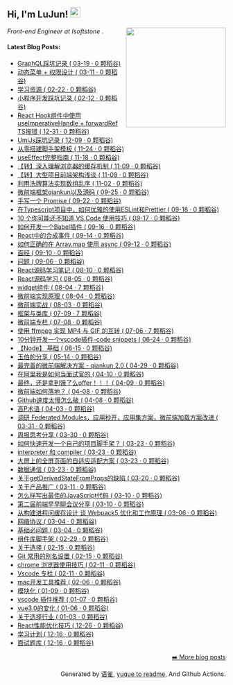 <h2>Hi, I'm LuJun! <img src="https://github.githubassets.com/images/mona-whisper.gif" height="24" /></h2>
<img align='right' src="https://media.giphy.com/media/836HiJc7pgzy8iNXCn/giphy.gif" width="230" />
<p><em>Front-end Engineer at Isoftstone . </em>

<h4> Latest Blog Posts: </h4>

  - [GraphQL踩坑记录 ( 03-19 · 0 颗稻谷)](https://yuque.com/lujun-agoqj/kb/pia4gi)
  - [动态菜单 + 权限设计 ( 03-11 · 0 颗稻谷)](https://yuque.com/lujun-agoqj/kb/yh4xcr)
  - [学习资源 ( 02-22 · 0 颗稻谷)](https://yuque.com/lujun-agoqj/kb/tib45e)
  - [小程序开发踩坑记录 ( 02-12 · 0 颗稻谷)](https://yuque.com/lujun-agoqj/kb/xamx57)
  - [React Hook组件中使用useImperativeHandle + forwardRef TS报错 ( 12-31 · 0 颗稻谷)](https://yuque.com/lujun-agoqj/kb/hl3r62)
  - [UmiJs踩坑记录 ( 12-09 · 0 颗稻谷)](https://yuque.com/lujun-agoqj/kb/qeyx4s)
  - [从零搭建脚手架模板 ( 11-24 · 0 颗稻谷)](https://yuque.com/lujun-agoqj/kb/lbuhwd)
  - [useEffect完整指南 ( 11-18 · 0 颗稻谷)](https://yuque.com/lujun-agoqj/kb/vrvokf)
  - [【转】深入理解浏览器的缓存机制 ( 11-09 · 0 颗稻谷)](https://yuque.com/lujun-agoqj/kb/ycrnha)
  - [【转】大型项目前端架构浅谈 ( 11-09 · 0 颗稻谷)](https://yuque.com/lujun-agoqj/kb/bwsgom)
  - [利用洗牌算法实现数组乱序 ( 11-02 · 0 颗稻谷)](https://yuque.com/lujun-agoqj/kb/cze73f)
  - [微前端框架qiankun以及源码 ( 09-25 · 0 颗稻谷)](https://yuque.com/lujun-agoqj/kb/xezg83)
  - [手写一个 Promise ( 09-22 · 0 颗稻谷)](https://yuque.com/lujun-agoqj/kb/tdxptv)
  - [在Typescript项目中，如何优雅的使用ESLint和Prettier ( 09-18 · 0 颗稻谷)](https://yuque.com/lujun-agoqj/kb/tze1vg)
  - [10 个你可能还不知道 VS Code 使用技巧 ( 09-17 · 0 颗稻谷)](https://yuque.com/lujun-agoqj/kb/cdf27s)
  - [如何开发一个Babel插件 ( 09-16 · 0 颗稻谷)](https://yuque.com/lujun-agoqj/kb/zi6o9f)
  - [React中的合成事件 ( 09-14 · 0 颗稻谷)](https://yuque.com/lujun-agoqj/kb/pa6cqf)
  - [如何正确的在 Array.map 使用 async ( 09-12 · 0 颗稻谷)](https://yuque.com/lujun-agoqj/kb/ddg0a6)
  - [面经 ( 09-10 · 0 颗稻谷)](https://yuque.com/lujun-agoqj/kb/ro0r3g)
  - [问题 ( 09-06 · 0 颗稻谷)](https://yuque.com/lujun-agoqj/kb/zal9i8)
  - [React源码学习笔记 ( 08-10 · 0 颗稻谷)](https://yuque.com/lujun-agoqj/kb/gq6z6b)
  - [React源码学习 ( 08-05 · 0 颗稻谷)](https://yuque.com/lujun-agoqj/kb/we96oc)
  - [widget组件 ( 08-04 · 7 颗稻谷)](https://yuque.com/lujun-agoqj/kb/sqnldv)
  - [微前端实现原理 ( 08-04 · 0 颗稻谷)](https://yuque.com/lujun-agoqj/kb/tm3svu)
  - [微前端实战 ( 08-03 · 0 颗稻谷)](https://yuque.com/lujun-agoqj/kb/kbf2de)
  - [框架与类库 ( 07-09 · 7 颗稻谷)](https://yuque.com/lujun-agoqj/kb/udkbbw)
  - [微前端专栏 ( 07-08 · 0 颗稻谷)](https://yuque.com/lujun-agoqj/kb/iz11kw)
  - [使用 ffmpeg 实现 MP4 与 GIF 的互转 ( 07-06 · 7 颗稻谷)](https://yuque.com/lujun-agoqj/kb/lxsvn0)
  - [10分钟开发一个vscode插件-code snippets ( 06-24 · 0 颗稻谷)](https://yuque.com/lujun-agoqj/kb/fxmxqk)
  - [【Node】 基础 ( 06-15 · 0 颗稻谷)](https://yuque.com/lujun-agoqj/kb/efu0b7)
  - [玉伯的分享 ( 05-14 · 0 颗稻谷)](https://yuque.com/lujun-agoqj/kb/xgvevq)
  - [最完善的微前端解决方案 - qiankun 2.0 ( 04-29 · 0 颗稻谷)](https://yuque.com/lujun-agoqj/kb/sb2bq3)
  - [在阿里我是如何当面试官的 ( 04-10 · 0 颗稻谷)](https://yuque.com/lujun-agoqj/kb/wiglaf)
  - [最终，还是拿到饿了么offer！！！ ( 04-09 · 0 颗稻谷)](https://yuque.com/lujun-agoqj/kb/gcxsgv)
  - [微前端如何落地？ ( 04-08 · 0 颗稻谷)](https://yuque.com/lujun-agoqj/kb/dysh1n)
  - [Github速度太慢怎么破 ( 04-08 · 0 颗稻谷)](https://yuque.com/lujun-agoqj/kb/esosb5)
  - [高P术语 ( 04-03 · 0 颗稻谷)](https://yuque.com/lujun-agoqj/kb/tzgf0r)
  - [调研 Federated Modules，应用秒开，应用集方案，微前端加载方案改进 ( 03-31 · 0 颗稻谷)](https://yuque.com/lujun-agoqj/kb/zo1o1x)
  - [周报思考分享 ( 03-30 · 0 颗稻谷)](https://yuque.com/lujun-agoqj/kb/aycm4d)
  - [如何快速开发一个自己的项目脚手架？ ( 03-23 · 0 颗稻谷)](https://yuque.com/lujun-agoqj/kb/yke5h8)
  - [interpreter 和 compiler ( 03-23 · 0 颗稻谷)](https://yuque.com/lujun-agoqj/kb/hwb26u)
  - [大屏上的全屏页面的自适应适配方案 ( 03-23 · 0 颗稻谷)](https://yuque.com/lujun-agoqj/kb/hx9lpl)
  - [数据通信 ( 03-23 · 0 颗稻谷)](https://yuque.com/lujun-agoqj/kb/ymzipt)
  - [关于getDerivedStateFromProps的缺陷 ( 03-20 · 0 颗稻谷)](https://yuque.com/lujun-agoqj/kb/zb8ru4)
  - [关于产品推广 ( 03-11 · 0 颗稻谷)](https://yuque.com/lujun-agoqj/kb/surr3y)
  - [怎么样写出最佳的JavaScript代码 ( 03-10 · 0 颗稻谷)](https://yuque.com/lujun-agoqj/kb/apz7kd)
  - [第二届前端早早聊会议分享 ( 03-10 · 0 颗稻谷)](https://yuque.com/lujun-agoqj/kb/oqfarb)
  - [从构建进程间缓存设计 谈 Webpack5 优化和工作原理 ( 03-06 · 0 颗稻谷)](https://yuque.com/lujun-agoqj/kb/vkhx5h)
  - [网络协议 ( 03-04 · 0 颗稻谷)](https://yuque.com/lujun-agoqj/kb/pvd3cb)
  - [基础必问题 ( 03-04 · 0 颗稻谷)](https://yuque.com/lujun-agoqj/kb/pdozrm)
  - [组件库脚手架 ( 02-29 · 0 颗稻谷)](https://yuque.com/lujun-agoqj/kb/zm3f5o)
  - [关于选择 ( 02-15 · 0 颗稻谷)](https://yuque.com/lujun-agoqj/kb/exfqsk)
  - [Git 常用的别名设置 ( 02-15 · 0 颗稻谷)](https://yuque.com/lujun-agoqj/kb/sgzcrn)
  - [chrome 浏览器使用技巧 ( 02-11 · 0 颗稻谷)](https://yuque.com/lujun-agoqj/kb/sfx9tw)
  - [Vscode 专栏 ( 02-11 · 0 颗稻谷)](https://yuque.com/lujun-agoqj/kb/cmhrik)
  - [mac开发工具推荐 ( 02-06 · 0 颗稻谷)](https://yuque.com/lujun-agoqj/kb/pex4aq)
  - [模块化 ( 01-09 · 0 颗稻谷)](https://yuque.com/lujun-agoqj/kb/tbg7lv)
  - [vscode 插件推荐 ( 01-07 · 0 颗稻谷)](https://yuque.com/lujun-agoqj/kb/btiffg)
  - [vue3.0的变化 ( 01-06 · 0 颗稻谷)](https://yuque.com/lujun-agoqj/kb/hfidnk)
  - [关于选择行业 ( 01-03 · 0 颗稻谷)](https://yuque.com/lujun-agoqj/kb/yex0qs)
  - [React性能优化技巧 ( 12-26 · 0 颗稻谷)](https://yuque.com/lujun-agoqj/kb/zmv3un)
  - [学习计划 ( 12-16 · 0 颗稻谷)](https://yuque.com/lujun-agoqj/kb/frczok)
  - [面试题库 ( 12-16 · 0 颗稻谷)](https://yuque.com/lujun-agoqj/kb/mdd41z)


<p align="right"><a href="https://www.yuque.com/lujun-agoqj">➡️ More blog posts</a></p>
<p align="right">
  Generated by
  <a href="https://www.yuque.com">语雀</a>,
  <a href="https://github.com/marketplace/actions/yuque-to-readme">yuque to readme</a>,
  And Github Actions.
</p>